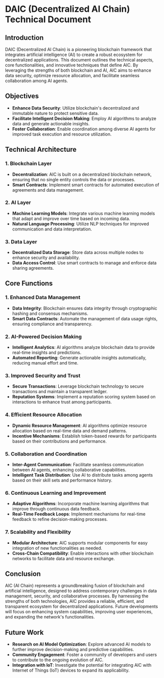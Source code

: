 # DAIC (Decentralized AI Chain) Technical Document

## Introduction

DAIC (Decentralized AI Chain) is a pioneering blockchain framework that integrates artificial intelligence (AI) to create a robust ecosystem for decentralized applications. This document outlines the technical aspects, core functionalities, and innovative techniques that define AIC. By leveraging the strengths of both blockchain and AI, AIC aims to enhance data security, optimize resource allocation, and facilitate seamless collaboration among AI agents.

## Objectives

- **Enhance Data Security**: Utilize blockchain's decentralized and immutable nature to protect sensitive data.
- **Facilitate Intelligent Decision Making**: Employ AI algorithms to analyze data and generate actionable insights.
- **Foster Collaboration**: Enable coordination among diverse AI agents for improved task execution and resource utilization.

## Technical Architecture

### 1. Blockchain Layer

- **Decentralization**: AIC is built on a decentralized blockchain network, ensuring that no single entity controls the data or processes.
- **Smart Contracts**: Implement smart contracts for automated execution of agreements and data management.

### 2. AI Layer

- **Machine Learning Models**: Integrate various machine learning models that adapt and improve over time based on incoming data.
- **Natural Language Processing**: Utilize NLP techniques for improved communication and data interpretation.

### 3. Data Layer

- **Decentralized Data Storage**: Store data across multiple nodes to enhance security and availability.
- **Data Access Control**: Use smart contracts to manage and enforce data sharing agreements.

## Core Functions

### 1. Enhanced Data Management

- **Data Integrity**: Blockchain ensures data integrity through cryptographic hashing and consensus mechanisms.
- **Smart Data Contracts**: Automate the management of data usage rights, ensuring compliance and transparency.

### 2. AI-Powered Decision Making

- **Intelligent Analytics**: AI algorithms analyze blockchain data to provide real-time insights and predictions.
- **Automated Reporting**: Generate actionable insights automatically, reducing manual effort and time.

### 3. Improved Security and Trust

- **Secure Transactions**: Leverage blockchain technology to secure transactions and maintain a transparent ledger.
- **Reputation Systems**: Implement a reputation scoring system based on interactions to enhance trust among participants.

### 4. Efficient Resource Allocation

- **Dynamic Resource Management**: AI algorithms optimize resource allocation based on real-time data and demand patterns.
- **Incentive Mechanisms**: Establish token-based rewards for participants based on their contributions and performance.

### 5. Collaboration and Coordination

- **Inter-Agent Communication**: Facilitate seamless communication between AI agents, enhancing collaborative capabilities.
- **Intelligent Task Distribution**: Use AI to distribute tasks among agents based on their skill sets and performance history.

### 6. Continuous Learning and Improvement

- **Adaptive Algorithms**: Incorporate machine learning algorithms that improve through continuous data feedback.
- **Real-Time Feedback Loops**: Implement mechanisms for real-time feedback to refine decision-making processes.

### 7. Scalability and Flexibility

- **Modular Architecture**: AIC supports modular components for easy integration of new functionalities as needed.
- **Cross-Chain Compatibility**: Enable interactions with other blockchain networks to facilitate data and resource exchange.

## Conclusion

AIC (AI Chain) represents a groundbreaking fusion of blockchain and artificial intelligence, designed to address contemporary challenges in data management, security, and collaborative processes. By harnessing the strengths of both technologies, AIC provides a reliable, efficient, and transparent ecosystem for decentralized applications. Future developments will focus on enhancing system capabilities, improving user experiences, and expanding the network's functionalities.

## Future Work

- **Research on AI Model Optimization**: Explore advanced AI models to further improve decision-making and predictive capabilities.
- **Community Engagement**: Foster a community of developers and users to contribute to the ongoing evolution of AIC.
- **Integration with IoT**: Investigate the potential for integrating AIC with Internet of Things (IoT) devices to expand its applicability.

